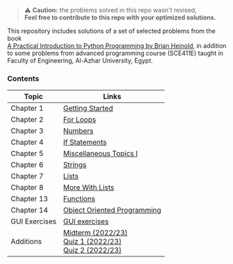 > :warning: **Caution:** the problems solved in this repo wasn't revised,  
**Feel free to contribute to this repo with your optimized solutions.**

This repository includes solutions of a set of selected problems from the book   
[A Practical Introduction to Python Programming by Brian Heinold](https://www.brianheinold.net/python/A_Practical_Introduction_to_Python_Programming_Heinold.pdf), in addition to some problems from advanced programming course (SCE411E) taught in Faculty of Engineering, Al-Azhar University, Egypt.

### Contents
| Topic         | Links                                                                                                           |
|---------------|-----------------------------------------------------------------------------------------------------------------|
| Chapter 1     | [Getting Started](Chapter_1_Getting_Started)                                                                    |
| Chapter 2     | [For Loops](Chapter_2_For_Loops)                                                                                |
| Chapter 3     | [Numbers](Chapter_3_Numbers)                                                                                    |
| Chapter 4     | [If Statements](Chapter_4_if_statements)                                                                        |
| Chapter 5     | [Miscellaneous Topics I](Chapter_5_Miscellaneous_Topics_I)                                                      |
| Chapter 6     | [Strings](Chapter_6_Strings)                                                                                    |
| Chapter 7     | [Lists](Chapter_7_Lists)                                                                                        |
| Chapter 8     | [More With Lists](Chapter_8_More_With_Lists)                                                                    |
| Chapter 13    | [Functions](Chapter_13_Functions)                                                                               |
| Chapter 14    | [Object Oriented Programming](Chapter_14_Object_Oriented_Programming)                                           |
| GUI Exercises | [GUI exercises](GUI_exercises)                                                                                  |
| Additions     | [Midterm (2022/23)](Midterm.py)<br/>       [Quiz 1 (2022/23)](quiz_1.py)<br/>     [Quiz 2 (2022/23)](quiz_2.py) |